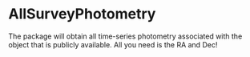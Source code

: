# AllSurveyPhotometry
The package will obtain all time-series photometry associated with the object that is publicly available. All you need is the RA and Dec!
